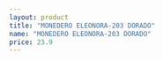 ```yaml
---
layout: product
title: "MONEDERO ELEONORA-203 DORADO"
name: "MONEDERO ELEONORA-203 DORADO"
price: 23.9
---
```

